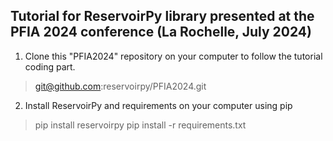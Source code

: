 ## Tutorial for ReservoirPy library presented at the PFIA 2024 conference (La Rochelle, July 2024)

1. Clone this "PFIA2024" repository on your computer to follow the tutorial coding part.

> git@github.com:reservoirpy/PFIA2024.git

2. Install ReservoirPy and requirements on your computer using pip

> pip install reservoirpy
> pip install -r requirements.txt

